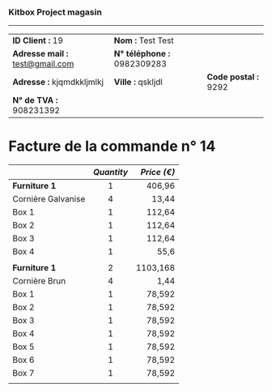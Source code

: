 ### Kitbox Project magasin
---
||||
|-|-|-|
|**ID Client :** 19|**Nom :** Test Test||
|**Adresse mail :** test@gmail.com|**N° téléphone :** 0982309283||
|**Adresse :** kjqmdkkljmlkj|**Ville :** qskljdl|**Code postal :** 9292|
|**N° de TVA :** 908231392|||
# Facture de la commande n° 14
||*Quantity*|*Price (€)*|
| -|:-:| -:|
|**Furniture 1**|1|406,96|
|Cornière Galvanise|4|13,44|
|Box 1|1|112,64|
|Box 2|1|112,64|
|Box 3|1|112,64|
|Box 4|1|55,6|
|||
|**Furniture 1**|2|1103,168|
|Cornière Brun|4|1,44|
|Box 1|1|78,592|
|Box 2|1|78,592|
|Box 3|1|78,592|
|Box 4|1|78,592|
|Box 5|1|78,592|
|Box 6|1|78,592|
|Box 7|1|78,592|
|||
